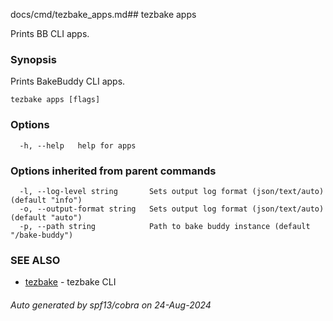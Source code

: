 docs/cmd/tezbake_apps.md## tezbake apps

Prints BB CLI apps.

### Synopsis

Prints BakeBuddy CLI apps.

```
tezbake apps [flags]
```

### Options

```
  -h, --help   help for apps
```

### Options inherited from parent commands

```
  -l, --log-level string       Sets output log format (json/text/auto) (default "info")
  -o, --output-format string   Sets output log format (json/text/auto) (default "auto")
  -p, --path string            Path to bake buddy instance (default "/bake-buddy")
```

### SEE ALSO

* [tezbake](/tezbake/reference/cmd/tezbake)	 - tezbake CLI

###### Auto generated by spf13/cobra on 24-Aug-2024
